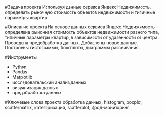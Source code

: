 #Задача проекта
Используя данные сервиса Яндекс.Недвижимость, определить рыночную стоимость объектов недвижимости и типичные параметры квартир

#Описание проекта
На основе данных сервиса Яндекс.Недвижимость определена рыночная стоимость
объектов недвижимости разного типа, типичные параметры квартир, в зависимости от
удаленности от центра. Проведена предобработка данных. Добавлены новые данные.
Построены гистограммы, боксплоты, диаграммы рассеивания.

#Инструменты
- Python
- Pandas
- Matplotlib
- исследовательский анализ данных
- визуализация данных
- предобработка данных

#Ключевые слова проекта
обработка данных, histogram, boxplot, scattermatrix,
категоризация, scatterplot,  фрод-мониторинг
